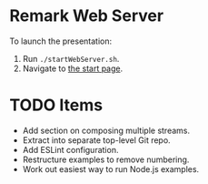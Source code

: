 # Remark Web Server

To launch the presentation:

1. Run `./startWebServer.sh`.
2. Navigate to [the start page](http://localhost:8000).


# TODO Items

- Add section on composing multiple streams.
- Extract into separate top-level Git repo.
- Add ESLint configuration.
- Restructure examples to remove numbering.
- Work out easiest way to run Node.js examples.